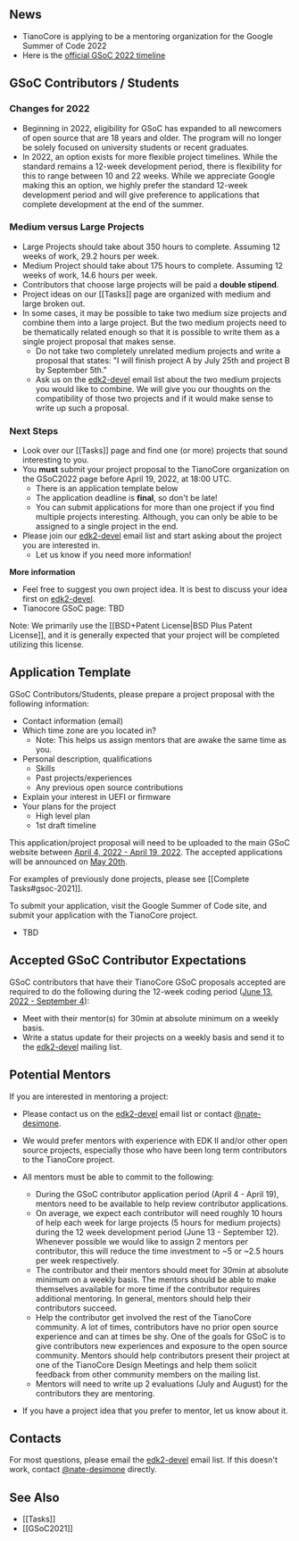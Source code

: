## News

- TianoCore is applying to be a mentoring organization for the Google Summer of Code 2022
- Here is the [official GSoC 2022 timeline](https://developers.google.com/open-source/gsoc/timeline)

## GSoC Contributors / Students

### Changes for 2022

- Beginning in 2022, eligibility for GSoC has expanded to all newcomers of open source that are 18 years and older. The program will no longer be solely focused on university students or recent graduates.
- In 2022, an option exists for more flexible project timelines. While the standard remains a 12-week development period, there is flexibility for this to range between 10 and 22 weeks. While we appreciate Google making this an option, we highly prefer the standard 12-week development period and will give preference to applications that complete development at the end of the summer.

### Medium versus Large Projects

- Large Projects should take about 350 hours to complete. Assuming 12 weeks of work, 29.2 hours per week.
- Medium Project should take about 175 hours to complete. Assuming 12 weeks of work, 14.6 hours per week.
- Contributors that choose large projects will be paid a **double stipend**.
- Project ideas on our [[Tasks]] page are organized with medium and large broken out.
- In some cases, it may be possible to take two medium size projects and combine them into a large project. But the two medium projects need to be thematically related enough so that it is possible to write them as a single project proposal that makes sense.
    - Do not take two completely unrelated medium projects and write a proposal that states: "I will finish project A by July 25th and project B by September 5th."
    - Ask us on the [edk2-devel](https://edk2.groups.io/g/devel) email list about the two medium projects you would like to combine. We will give you our thoughts on the compatibility of those two projects and if it would make sense to write up such a proposal.

### Next Steps

- Look over our [[Tasks]] page and find one (or more) projects that sound interesting to you.
- You **must** submit your project proposal to the TianoCore organization on the GSoC2022 page before April 19, 2022, at 18:00 UTC.
    - There is an application template below
    - The application deadline is **final**, so don't be late!
    - You can submit applications for more than one project if you find multiple projects interesting. Although, you can only be able to be assigned to a single project in the end.
- Please join our [edk2-devel](https://edk2.groups.io/g/devel) email list and start asking about the project you are interested in.
    - Let us know if you need more information!

**More information**

- Feel free to suggest you own project idea. It is best to discuss your idea first on [edk2-devel](https://edk2.groups.io/g/devel).
- Tianocore GSoC page: TBD

Note: We primarily use the [[BSD+Patent License|BSD Plus Patent License]], and it is generally expected
that your project will be completed utilizing this license.

## Application Template

GSoC Contributors/Students, please prepare a project proposal with the following
information:

-   Contact information (email)
-   Which time zone are you located in?
    - Note: This helps us assign mentors that are awake the same time as you.
-   Personal description, qualifications
    -   Skills
    -   Past projects/experiences
    -   Any previous open source contributions
-   Explain your interest in UEFI or firmware
-   Your plans for the project
    -   High level plan
    -   1st draft timeline

This application/project proposal will need to be uploaded to the main GSoC website between [April 4, 2022 - April 19, 2022](https://developers.google.com/open-source/gsoc/timeline). The accepted applications will be announced on [May 20th](https://developers.google.com/open-source/gsoc/timeline).

For examples of previously done projects, please see [[Complete Tasks#gsoc-2021]].

To submit your application, visit the Google Summer of Code site, and submit your application with the TianoCore project.

- TBD

## Accepted GSoC Contributor Expectations

GSoC contributors that have their TianoCore GSoC proposals accepted are required to do the following during the 12-week coding period ([June 13, 2022 - September 4](https://developers.google.com/open-source/gsoc/timeline)):

- Meet with their mentor(s) for 30min at absolute minimum on a weekly basis.
- Write a status update for their projects on a weekly basis and send it to the [edk2-devel](https://edk2.groups.io/g/devel) mailing list.

## Potential Mentors

If you are interested in mentoring a project:

- Please contact us on the [edk2-devel](https://edk2.groups.io/g/devel) email list or contact [@nate-desimone](https://github.com/nate-desimone).
- We would prefer mentors with experience with EDK II and/or other open source projects, especially those who have been long term contributors to the TianoCore project.
- All mentors must be able to commit to the following:
    -   During the GSoC contributor application period (April 4 - April 19), mentors need to be available to help review contributor applications.
    -   On average, we expect each contributor will need roughly 10 hours of help each week for large projects (5 hours for medium projects) during the 12 week development period (June 13 - September 12). Whenever possible we would like to assign 2 mentors per contributor, this will reduce the time investment to ~5 or ~2.5 hours per week respectively.
    -   The contributor and their mentors should meet for 30min at absolute minimum on a weekly basis. The mentors should be able to make themselves available for more time if the contributor requires additional mentoring. In general, mentors should help their contributors succeed.
    -   Help the contributor get involved the rest of the TianoCore community. A lot of times, contributors have no prior open source experience and can at times be shy. One of the goals for GSoC is to give contributors new experiences and exposure to the open source community. Mentors should help contributors present their project at one of the TianoCore Design Meetings and help them solicit feedback from other community members on the mailing list.
    -   Mentors will need to write up 2 evaluations (July and August) for the contributors they are mentoring.

- If you have a project idea that you prefer to mentor, let us know about it.

## Contacts
For most questions, please email the [edk2-devel](https://edk2.groups.io/g/devel) email list. If this doesn't work, contact [@nate-desimone](https://github.com/nate-desimone) directly.

## See Also
- [[Tasks]]
- [[GSoC2021]]